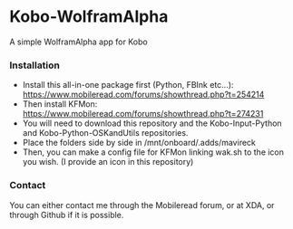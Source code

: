 # Kobo-WolframAlpha
A simple WolframAlpha app for Kobo

### Installation
* Install this all-in-one package first (Python, FBInk etc...):
https://www.mobileread.com/forums/showthread.php?t=254214
* Then install KFMon:
https://www.mobileread.com/forums/showthread.php?t=274231
* You will need to download this repository and the Kobo-Input-Python and Kobo-Python-OSKandUtils repositories.
* Place the folders side by side in /mnt/onboard/.adds/mavireck
* Then, you can make a config file for KFMon linking wak.sh to the icon you wish. (I provide an icon in this repository)

### Contact
You can either contact me through the Mobileread forum, or at XDA, or through Github if it is possible.